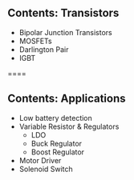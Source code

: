 ## Contents: Transistors

- Bipolar Junction Transistors
- MOSFETs
- Darlington Pair
- IGBT

====

## Contents: Applications

- Low battery detection
- Variable Resistor & Regulators
  - LDO
  - Buck Regulator
  - Boost Regulator
- Motor Driver
- Solenoid Switch
